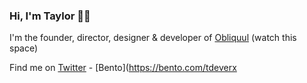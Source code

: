 ### Hi, I'm Taylor 👋🏻

I'm the founder, director, designer & developer of [Obliquul](https://obliquul.com/) (watch this space)

Find me on [Twitter](https://twitter.com/tdeverx) - [Bento](https://bento.com/tdeverx
